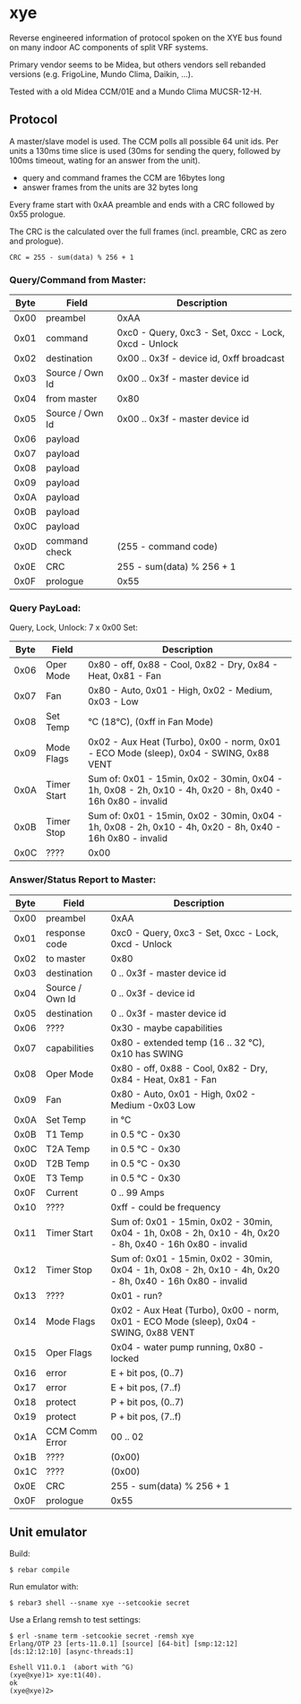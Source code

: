 # xye

Reverse engineered information of protocol spoken on the XYE bus found on many indoor AC
components of split VRF systems.

Primary vendor seems to be Midea, but others vendors sell rebanded versions
(e.g. FrigoLine, Mundo Clima, Daikin, ...).

Tested with a old Midea CCM/01E and a Mundo Clima MUCSR-12-H.

## Protocol

A master/slave model is used. The CCM polls all possible 64 unit ids. Per units a 130ms
time slice is used (30ms for sending the query, followed by 100ms timeout, wating for an
answer from the unit).

- query and command frames the CCM are 16bytes long
- answer frames from the units are 32 bytes long

Every frame start with 0xAA preamble and ends with a CRC followed by 0x55 prologue.

The CRC is the calculated over the full frames (incl. preamble, CRC as zero and prologue).

    CRC = 255 - sum(data) % 256 + 1

### Query/Command from Master:

| Byte | Field           | Description                                          |
| ---- | --------------- | ---------------------------------------------------- |
| 0x00 | preambel        | 0xAA                                                 |
| 0x01 | command         | 0xc0 - Query, 0xc3 - Set, 0xcc - Lock, 0xcd - Unlock |
| 0x02 | destination     | 0x00 .. 0x3f - device id, 0xff broadcast             |
| 0x03 | Source / Own Id | 0x00 .. 0x3f - master device id                      |
| 0x04 | from master     | 0x80                                                 |
| 0x05 | Source / Own Id | 0x00 .. 0x3f - master device id                      |
| 0x06 | payload         |                                                      |
| 0x07 | payload         |                                                      |
| 0x08 | payload         |                                                      |
| 0x09 | payload         |                                                      |
| 0x0A | payload         |                                                      |
| 0x0B | payload         |                                                      |
| 0x0C | payload         |                                                      |
| 0x0D | command check   | (255 - command code)                                 |
| 0x0E | CRC             | 255 - sum(data) % 256 + 1                            |
| 0x0F | prologue        | 0x55                                                 |

### Query PayLoad:

Query, Lock, Unlock: 7 x 0x00
Set:

| Byte | Field           | Description                                                                                                |
| ---- | --------------- | ---------------------------------------------------------------------------------------------------------- |
| 0x06 | Oper Mode       | 0x80 - off, 0x88 - Cool, 0x82 - Dry, 0x84 - Heat, 0x81 - Fan                                               |
| 0x07 | Fan             | 0x80 - Auto, 0x01 - High, 0x02 - Medium, 0x03 - Low                                                        |
| 0x08 | Set Temp        | °C (18°C), (0xff in Fan Mode)                                                                              |
| 0x09 | Mode Flags      | 0x02 - Aux Heat (Turbo), 0x00 - norm, 0x01 - ECO Mode (sleep), 0x04 - SWING, 0x88 VENT                     |
| 0x0A | Timer Start     | Sum of: 0x01 - 15min, 0x02 - 30min, 0x04 - 1h, 0x08 - 2h, 0x10 - 4h, 0x20 - 8h, 0x40 - 16h  0x80 - invalid |
| 0x0B | Timer Stop      | Sum of: 0x01 - 15min, 0x02 - 30min, 0x04 - 1h, 0x08 - 2h, 0x10 - 4h, 0x20 - 8h, 0x40 - 16h  0x80 - invalid |
| 0x0C | ????            | 0x00

### Answer/Status Report to Master:

| Byte | Field           | Description                                                                                                |
| ---- | --------------- | ---------------------------------------------------------------------------------------------------------- |
| 0x00 | preambel        | 0xAA                                                                                                       |
| 0x01 | response code   | 0xc0 - Query, 0xc3 - Set, 0xcc - Lock, 0xcd - Unlock                                                       |
| 0x02 | to master       | 0x80                                                                                                       |
| 0x03 | destination     | 0 .. 0x3f - master device id                                                                               |
| 0x04 | Source / Own Id | 0 .. 0x3f - device id                                                                                      |
| 0x05 | destination     | 0 .. 0x3f - master device id                                                                               |
| 0x06 | ????            | 0x30 - maybe capabilities                                                                                  |
| 0x07 | capabilities    | 0x80 - extended temp (16 .. 32 °C), 0x10 has SWING                                                         |
| 0x08 | Oper Mode       | 0x80 - off, 0x88 - Cool, 0x82 - Dry, 0x84 - Heat, 0x81 - Fan                                               |
| 0x09 | Fan             | 0x80 - Auto, 0x01 - High, 0x02 - Medium -0x03 Low                                                          |
| 0x0A | Set Temp        | in °C                                                                                                      |
| 0x0B | T1 Temp         | in 0.5 °C - 0x30                                                                                           |
| 0x0C | T2A Temp        | in 0.5 °C - 0x30                                                                                           |
| 0x0D | T2B Temp        | in 0.5 °C - 0x30                                                                                           |
| 0x0E | T3 Temp         | in 0.5 °C - 0x30                                                                                           |
| 0x0F | Current         | 0 .. 99 Amps                                                                                               |
| 0x10 | ????            | 0xff - could be frequency                                                                                  |
| 0x11 | Timer Start     | Sum of: 0x01 - 15min, 0x02 - 30min, 0x04 - 1h, 0x08 - 2h, 0x10 - 4h, 0x20 - 8h, 0x40 - 16h  0x80 - invalid |
| 0x12 | Timer Stop      | Sum of: 0x01 - 15min, 0x02 - 30min, 0x04 - 1h, 0x08 - 2h, 0x10 - 4h, 0x20 - 8h, 0x40 - 16h  0x80 - invalid |
| 0x13 | ????            | 0x01 - run?                                                                                                |
| 0x14 | Mode Flags      | 0x02 - Aux Heat (Turbo), 0x00 - norm, 0x01 - ECO Mode (sleep), 0x04 - SWING, 0x88 VENT                     |
| 0x15 | Oper Flags      | 0x04 - water pump running, 0x80 - locked                                                                   |
| 0x16 | error           | E + bit pos, (0..7)                                                                                        |
| 0x17 | error           | E + bit pos, (7..f)                                                                                        |
| 0x18 | protect         | P + bit pos, (0..7)                                                                                        |
| 0x19 | protect         | P + bit pos, (7..f)                                                                                        |
| 0x1A | CCM Comm Error  | 00 .. 02                                                                                                   |
| 0x1B | ????            | (0x00)                                                                                                     |
| 0x1C | ????            | (0x00)                                                                                                     |
| 0x0E | CRC             | 255 - sum(data) % 256 + 1                                                                                  |
| 0x0F | prologue        | 0x55                                                                                                       |

## Unit emulator

Build:

    $ rebar compile

Run emulator with:

	$ rebar3 shell --sname xye --setcookie secret

Use a Erlang remsh to test settings:

    $ erl -sname term -setcookie secret -remsh xye
    Erlang/OTP 23 [erts-11.0.1] [source] [64-bit] [smp:12:12] [ds:12:12:10] [async-threads:1]
    
    Eshell V11.0.1  (abort with ^G)
    (xye@xye)1> xye:t1(40).
    ok
    (xye@xye)2>
